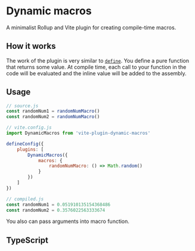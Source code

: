 # Dynamic macros

A minimalist Rollup and Vite plugin for creating compile-time macros. 

## How it works
The work of the plugin is very similar to [`define`](https://vitejs.dev/config/shared-options.html#define). You define a pure function that returns some value. At compile time, each call to your function in the code will be evaluated and the inline value will be added to the assembly.

## Usage
```js
// source.js
const randomNum1 = randomNumMacro()
const randomNum2 = randomNumMacro()
```
```js
// vite.config.js
import DynamicMacros from 'vite-plugin-dynamic-macros'

defineConfig({
    plugins: [
        DynamicMacros({
            macros: {
                randomNumMacro: () => Math.random()
            }
        })
    ]
})
```
```js
// compiled.js
const randomNum1 = 0.051910135154368486
const randomNum2 = 0.3576022563333674
```
You also can pass arguments into macro function.

## TypeScript
